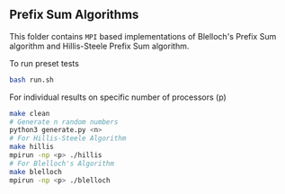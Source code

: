 ## Prefix Sum Algorithms
This folder contains `MPI` based implementations of Blelloch's Prefix Sum algorithm and Hillis-Steele Prefix Sum algorithm.

To run preset tests
```bash
bash run.sh
```

For individual results on specific number of processors (p)
```bash
make clean
# Generate n random numbers
python3 generate.py <n>
# For Hillis-Steele Algorithm
make hillis
mpirun -np <p> ./hillis
# For Blelloch's Algorithm
make blelloch
mpirun -np <p> ./blelloch
```
